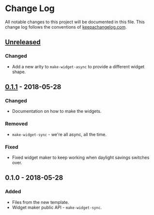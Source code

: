 # Change Log
All notable changes to this project will be documented in this file. This change log follows the conventions of [keepachangelog.com](http://keepachangelog.com/).

## [Unreleased]
### Changed
- Add a new arity to `make-widget-async` to provide a different widget shape.

## [0.1.1] - 2018-05-28
### Changed
- Documentation on how to make the widgets.

### Removed
- `make-widget-sync` - we're all async, all the time.

### Fixed
- Fixed widget maker to keep working when daylight savings switches over.

## 0.1.0 - 2018-05-28
### Added
- Files from the new template.
- Widget maker public API - `make-widget-sync`.

[Unreleased]: https://github.com/your-name/dirscan/compare/0.1.1...HEAD
[0.1.1]: https://github.com/your-name/dirscan/compare/0.1.0...0.1.1
